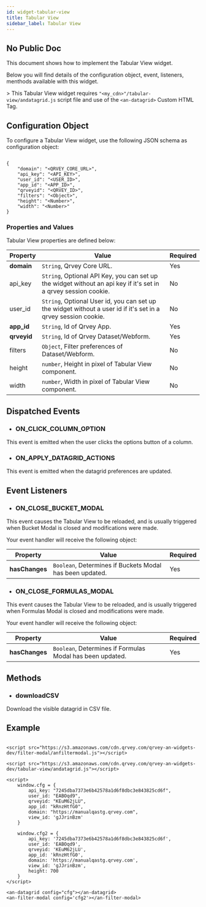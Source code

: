```yaml
---
id: widget-tabular-view
title: Tabular View
sidebar_label: Tabular View
---
```

## No Public Doc

<div style={{textAlign: "justify"}}>

This document shows how to implement the Tabular View widget.

Below you will find details of the configuration object, event, listeners, menthods available with this widget.

&gt; This Tabular View widget requires `"<my_cdn>"/tabular-view/andatagrid.js` script file and use of the `<an-datagrid>` Custom HTML Tag.

## Configuration Object

To configure a Tabular View widget, use the following JSON schema as configuration object:

```

{
    "domain": "<QRVEY_CORE_URL>",
    "api_key": "<API_KEY>",
    "user_id": "<USER_ID>",
    "app_id": "<APP_ID>",
    "qrveyid": "<QRVEY_ID>",
    "filters": "<Object>",
    "height": "<Number>",
    "width": "<Number>"
}

```

### Properties and Values

Tabular View properties are defined below:

| **Property** | **Value**                                                                                                              | **Required** |
| ------------ | ---------------------------------------------------------------------------------------------------------------------- | ------------ |
| **domain**   | `String`, Qrvey Core URL.                                                                                       | Yes          |
| api_key      | `String`, Optional API Key, you can set up the widget without an api key if it's set in a qrvey session cookie. | No           |
| user_id      | `String`, Optional User id, you can set up the widget without a user id if it's set in a qrvey session cookie.  | No           |
| **app_id**   | `String`, Id of Qrvey App.                                                                                      | Yes          |
| **qrveyid**  | `String`, Id of Qrvey Dataset/Webform.                                                                          | Yes          |
| filters      | `Object`, Filter preferences of Dataset/Webform.                                                                | No           |
| height       | `number`, Height in pixel of Tabular View component.                                                            | No           |
| width        | `number`, Width in pixel of Tabular View component.                                                             | No           |

## Dispatched Events

-   ### ON_CLICK_COLUMN_OPTION

This event is emitted when the user clicks the options button of a column.

-   ### ON_APPLY_DATAGRID_ACTIONS

This event is emitted when the datagrid preferences are updated.

## Event Listeners

-   ### ON_CLOSE_BUCKET_MODAL

This event causes the Tabular View to be reloaded, and is usually triggered  when Bucket Modal is closed and modifications were made.

Your event handler will receive the following object:

| **Property**   | **Value**                                                       | **Required** |
| -------------- | --------------------------------------------------------------- | ------------ |
| **hasChanges** | `Boolean`, Determines if Buckets Modal has been updated. | Yes          |

-   ### ON_CLOSE_FORMULAS_MODAL

This event causes the Tabular View to be reloaded, and is usually triggered  when Formulas Modal is closed and modifications were made.

Your event handler will receive the following object:

| **Property**   | **Value**                                                        | **Required** |
| -------------- | ---------------------------------------------------------------- | ------------ |
| **hasChanges** | `Boolean`, Determines if Formulas Modal has been updated. | Yes          |

## Methods

-   ### downloadCSV

Download the visible datagrid in CSV file.

## Example

```

<script src="https://s3.amazonaws.com/cdn.qrvey.com/qrvey-an-widgets-dev/filter-modal/anfiltermodal.js"></script>

<script src="https://s3.amazonaws.com/cdn.qrvey.com/qrvey-an-widgets-dev/tabular-view/andatagrid.js"></script>

<script>
    window.cfg = {
        api_key: "7245dba7373e6b42578a1d6f8dbc3e843825cd6f",
        user_id: "EABOqd9",
        qrveyid: "KEuM62jLU",
        app_id: "kRnzHtfG0",
        domain: "https://manualqastg.qrvey.com",
        view_id: 'gJJrinBzm'
    }

    window.cfg2 = {
        api_key: '7245dba7373e6b42578a1d6f8dbc3e843825cd6f',
        user_id: 'EABOqd9',
        qrveyid: 'KEuM62jLU',
        app_id: 'kRnzHtfG0',
        domain: 'https://manualqastg.qrvey.com',
        view_id: 'gJJrinBzm',
        height: 700
    }
</script>

<an-datagrid config="cfg"></an-datagrid>
<an-filter-modal config='cfg2'></an-filter-modal>

```

</div>
